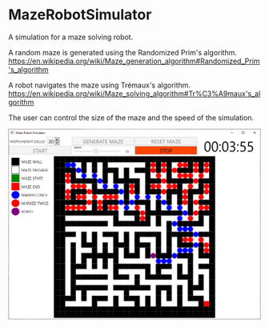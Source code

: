 # MazeRobotSimulator

A simulation for a maze solving robot.

A random maze is generated using the Randomized Prim's algorithm.
https://en.wikipedia.org/wiki/Maze_generation_algorithm#Randomized_Prim's_algorithm

A robot navigates the maze using Trémaux's algorithm.
https://en.wikipedia.org/wiki/Maze_solving_algorithm#Tr%C3%A9maux's_algorithm

The user can control the size of the maze and the speed of the simulation.

![alt text](https://github.com/prbasha/MazeRobotSimulator/blob/master/MazeRobotSimulator/Documentation/example_screen_shot.PNG)
